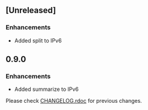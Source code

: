## [Unreleased]

### Enhancements
* Added split to IPv6

## 0.9.0

### Enhancements
* Added summarize to IPv6

Please check [CHANGELOG.rdoc](https://github.com/ipaddress2-gem/ipaddress2/blob/master/CHANGELOG.rdoc) for previous changes.


